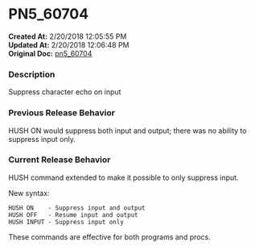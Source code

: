 # PN5_60704

**Created At:** 2/20/2018 12:05:55 PM  
**Updated At:** 2/20/2018 12:06:48 PM  
**Original Doc:** [pn5_60704](https://docs.jbase.com/release-notes/pn5_60704)  


### Description

Suppress character echo on input



### Previous Release Behavior

HUSH ON would suppress both input and output; there was no ability to suppress input only.



### Current Release Behavior

HUSH command extended to make it possible to only suppress input.

New syntax:

```
HUSH ON    - Suppress input and output
HUSH OFF   - Resume input and output
HUSH INPUT - Suppress input only
```

These commands are effective for both programs and procs.
